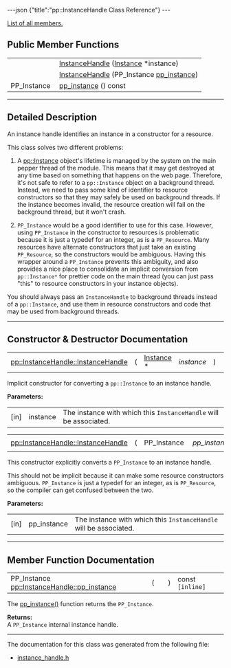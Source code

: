 ---json {"title":"pp::InstanceHandle Class Reference"} ---

[List of all members.](/docs/native-client/pepper_stable/cpp/classpp_1_1_instance_handle-members/)

Public Member Functions
-----------------------

<table><tbody><tr class="odd"><td style="text-align: right;"> </td><td><a href="/docs/native-client/pepper_stable/cpp/classpp_1_1_instance_handle#aa9e22c3dc382054c2f3dd816396348dc" class="el">InstanceHandle</a> (<a href="/docs/native-client/pepper_stable/cpp/classpp_1_1_instance/" class="el">Instance</a> *instance)</td></tr><tr class="even"><td style="text-align: right;"> </td><td><a href="/docs/native-client/pepper_stable/cpp/classpp_1_1_instance_handle#a9f001cc657a9b9b9307dfa5b20d31856" class="el">InstanceHandle</a> (PP_Instance <a href="/docs/native-client/pepper_stable/cpp/classpp_1_1_instance_handle#ac413eef4320841121cae58be977d1f7d" class="el">pp_instance</a>)</td></tr><tr class="odd"><td style="text-align: right;">PP_Instance </td><td><a href="/docs/native-client/pepper_stable/cpp/classpp_1_1_instance_handle#ac413eef4320841121cae58be977d1f7d" class="el">pp_instance</a> () const</td></tr></tbody></table>

------------------------------------------------------------------------

<span id="details" class="anchor" style="margin: 0;"></span>

Detailed Description
--------------------

An instance handle identifies an instance in a constructor for a resource.

This class solves two different problems:

1. A <a href="/docs/native-client/pepper_stable/cpp/classpp_1_1_instance/" class="el">pp::Instance</a> object's lifetime is managed by the system on the main pepper thread of the module. This means that it may get destroyed at any time based on something that happens on the web page. Therefore, it's not safe to refer to a `pp::Instance` object on a background thread. Instead, we need to pass some kind of identifier to resource constructors so that they may safely be used on background threads. If the instance becomes invalid, the resource creation will fail on the background thread, but it won't crash.

2. `PP_Instance` would be a good identifier to use for this case. However, using `PP_Instance` in the constructor to resources is problematic because it is just a typedef for an integer, as is a `PP_Resource`. Many resources have alternate constructors that just take an existing `PP_Resource`, so the constructors would be ambiguous. Having this wrapper around a `PP_Instance` prevents this ambiguity, and also provides a nice place to consolidate an implicit conversion from `pp::Instance*` for prettier code on the main thread (you can just pass "this" to resource constructors in your instance objects).

You should always pass an `InstanceHandle` to background threads instead of a `pp::Instance`, and use them in resource constructors and code that may be used from background threads.

------------------------------------------------------------------------

Constructor & Destructor Documentation
--------------------------------------

<span id="aa9e22c3dc382054c2f3dd816396348dc" class="anchor" style="margin: 0;"></span>

<table><tbody><tr class="odd"><td><a href="/docs/native-client/pepper_stable/cpp/classpp_1_1_instance_handle#aa9e22c3dc382054c2f3dd816396348dc" class="el">pp::InstanceHandle::InstanceHandle</a></td><td>(</td><td><a href="/docs/native-client/pepper_stable/cpp/classpp_1_1_instance/" class="el">Instance</a> * </td><td><em>instance</em></td><td>)</td><td></td></tr></tbody></table>

Implicit constructor for converting a `pp::Instance` to an instance handle.

**Parameters:**  
<table><tbody><tr class="odd"><td>[in]</td><td>instance</td><td>The instance with which this <code>InstanceHandle</code> will be associated.</td></tr></tbody></table>

<span id="a9f001cc657a9b9b9307dfa5b20d31856" class="anchor" style="margin: 0;"></span>

<table><tbody><tr class="odd"><td><a href="/docs/native-client/pepper_stable/cpp/classpp_1_1_instance_handle#aa9e22c3dc382054c2f3dd816396348dc" class="el">pp::InstanceHandle::InstanceHandle</a></td><td>(</td><td>PP_Instance </td><td><em>pp_instance</em></td><td>)</td><td><code> [inline, explicit]</code></td></tr></tbody></table>

This constructor explicitly converts a `PP_Instance` to an instance handle.

This should not be implicit because it can make some resource constructors ambiguous. `PP_Instance` is just a typedef for an integer, as is `PP_Resource`, so the compiler can get confused between the two.

**Parameters:**  
<table><tbody><tr class="odd"><td>[in]</td><td>pp_instance</td><td>The instance with which this <code>InstanceHandle</code> will be associated.</td></tr></tbody></table>

------------------------------------------------------------------------

Member Function Documentation
-----------------------------

<span id="ac413eef4320841121cae58be977d1f7d" class="anchor" style="margin: 0;"></span>

<table><tbody><tr class="odd"><td>PP_Instance <a href="/docs/native-client/pepper_stable/cpp/classpp_1_1_instance_handle#ac413eef4320841121cae58be977d1f7d" class="el">pp::InstanceHandle::pp_instance</a></td><td>(</td><td></td><td>)</td><td>const<code> [inline]</code></td></tr></tbody></table>

The <a href="/docs/native-client/pepper_stable/cpp/classpp_1_1_instance_handle#ac413eef4320841121cae58be977d1f7d" class="el" title="The pp_instance() function returns the PP_Instance.">pp_instance()</a> function returns the `PP_Instance`.

**Returns:**  
A `PP_Instance` internal instance handle.

------------------------------------------------------------------------

The documentation for this class was generated from the following file:

-   <a href="/docs/native-client/pepper_stable/cpp/instance__handle_8h/" class="el">instance_handle.h</a>
